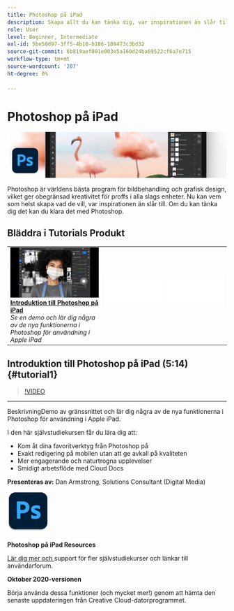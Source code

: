 ```yaml
---
title: Photoshop på iPad
description: Skapa allt du kan tänka dig, var inspirationen än slår till med Photoshop på iPad
role: User
level: Beginner, Intermediate
exl-id: 5be50d97-3ff5-4b10-b186-109473c3bd32
source-git-commit: 6b819aef801e003e5a160d24ba69522cf6a7e715
workflow-type: tm+mt
source-wordcount: '207'
ht-degree: 0%

---
```


# Photoshop på iPad

![Hero Image-självstudiekurs](../assets/PSoniPad.jpg)

Photoshop är världens bästa program för bildbehandling och grafisk design, vilket ger obegränsad kreativitet för proffs i alla slags enheter. Nu kan vem som helst skapa vad de vill, var inspirationen än slår till. Om du kan tänka dig det kan du klara det med Photoshop.

## Bläddra i Tutorials Produkt

<table style="table-layout:fixed">
<tr>
 <td>
   <a href="photoshopipad.md#tutorial1">
      <img alt="Introduktion till Photoshop på iPad" src="../assets/PSiPad_thumbnail.jpg" />
   </a>
    <div>
   <a href="photoshopipad.md#tutorial1"><strong>Introduktion till Photoshop på iPad</strong></a>
    </div>
    <em>Se en demo och lär dig några av de nya funktionerna i Photoshop för användning i Apple iPad</em>
    <br>
  </td>
  <td>
    <img alt="Avstånd" src="../assets/Whitespacer.png" />
    <div>
    <br>
  </td>
  <td>
    <img alt="Avstånd" src="../assets/Whitespacer.png" />
    <div>
    <br>
  </td>
</tr>
</table>

## Introduktion till Photoshop på iPad (5:14) {#tutorial1}

>[!VIDEO](https://video.tv.adobe.com/v/326899?hidetitle=true)

****
BeskrivningDemo av gränssnittet och lär dig några av de nya funktionerna i Photoshop för användning i Apple iPad.

I den här självstudiekursen får du lära dig att:
* Kom åt dina favoritverktyg från Photoshop på
* Exakt redigering på mobilen utan att ge avkall på kvaliteten
* Mer engagerande och naturtrogna upplevelser
* Smidigt arbetsflöde med Cloud Docs

**Presenteras av:**
Dan Armstrong, Solutions Consultant (Digital Media)

![Photoshop på iPad-logotypen](../assets/ps_appicon_96.png)

**Photoshop på iPad Resources**

[Lär dig mer och ](https://helpx.adobe.com/support/photoshop.html) support för fler självstudiekurser och länkar till användarforum.

**Oktober 2020-versionen**

Börja använda dessa funktioner (och mycket mer!) genom att hämta den senaste uppdateringen från Creative Cloud-datorprogrammet.
